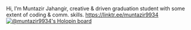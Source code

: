 Hi, I’m Muntazir Jahangir,
creative & driven graduation student with some extent of coding & comm. skills.
https://linktr.ee/muntazir9934
[![@muntazir9934's Holopin board](https://holopin.io/api/user/board?user=muntazir9934)](https://holopin.io/@muntazir9934)
